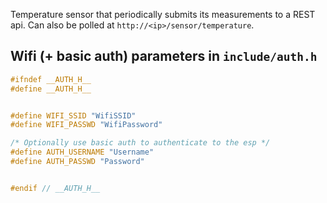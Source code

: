 Temperature sensor that periodically submits its measurements to a REST api. Can also be polled at `http://<ip>/sensor/temperature`.


## Wifi (+ basic auth) parameters in `include/auth.h`

```c
#ifndef __AUTH_H__
#define __AUTH_H__


#define WIFI_SSID "WifiSSID"
#define WIFI_PASSWD "WifiPassword"

/* Optionally use basic auth to authenticate to the esp */
#define AUTH_USERNAME "Username"
#define AUTH_PASSWD "Password"


#endif // __AUTH_H__
```
